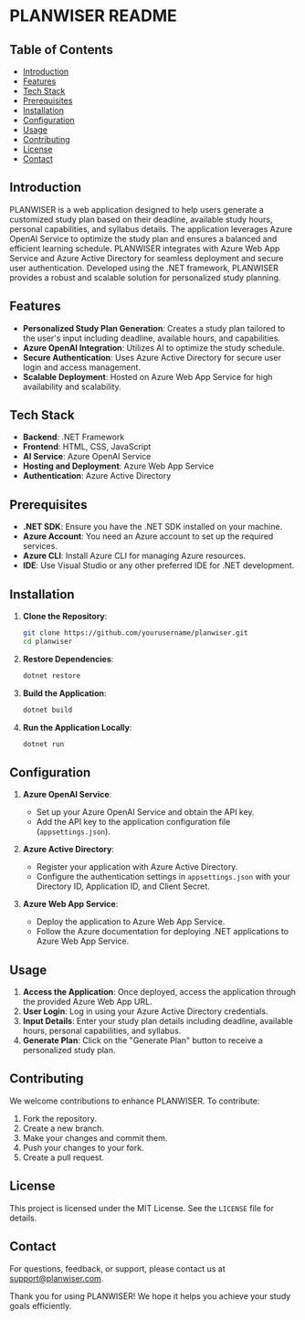 # PLANWISER README

## Table of Contents
- [Introduction](#introduction)
- [Features](#features)
- [Tech Stack](#tech-stack)
- [Prerequisites](#prerequisites)
- [Installation](#installation)
- [Configuration](#configuration)
- [Usage](#usage)
- [Contributing](#contributing)
- [License](#license)
- [Contact](#contact)

## Introduction
PLANWISER is a web application designed to help users generate a customized study plan based on their deadline, available study hours, personal capabilities, and syllabus details. The application leverages Azure OpenAI Service to optimize the study plan and ensures a balanced and efficient learning schedule. PLANWISER integrates with Azure Web App Service and Azure Active Directory for seamless deployment and secure user authentication. Developed using the .NET framework, PLANWISER provides a robust and scalable solution for personalized study planning.

## Features
- **Personalized Study Plan Generation**: Creates a study plan tailored to the user's input including deadline, available hours, and capabilities.
- **Azure OpenAI Integration**: Utilizes AI to optimize the study schedule.
- **Secure Authentication**: Uses Azure Active Directory for secure user login and access management.
- **Scalable Deployment**: Hosted on Azure Web App Service for high availability and scalability.

## Tech Stack
- **Backend**: .NET Framework
- **Frontend**: HTML, CSS, JavaScript
- **AI Service**: Azure OpenAI Service
- **Hosting and Deployment**: Azure Web App Service
- **Authentication**: Azure Active Directory

## Prerequisites
- **.NET SDK**: Ensure you have the .NET SDK installed on your machine.
- **Azure Account**: You need an Azure account to set up the required services.
- **Azure CLI**: Install Azure CLI for managing Azure resources.
- **IDE**: Use Visual Studio or any other preferred IDE for .NET development.

## Installation
1. **Clone the Repository**:
   ```sh
   git clone https://github.com/yourusername/planwiser.git
   cd planwiser
   ```

2. **Restore Dependencies**:
   ```sh
   dotnet restore
   ```

3. **Build the Application**:
   ```sh
   dotnet build
   ```

4. **Run the Application Locally**:
   ```sh
   dotnet run
   ```

## Configuration
1. **Azure OpenAI Service**: 
   - Set up your Azure OpenAI Service and obtain the API key.
   - Add the API key to the application configuration file (`appsettings.json`).

2. **Azure Active Directory**:
   - Register your application with Azure Active Directory.
   - Configure the authentication settings in `appsettings.json` with your Directory ID, Application ID, and Client Secret.

3. **Azure Web App Service**:
   - Deploy the application to Azure Web App Service.
   - Follow the Azure documentation for deploying .NET applications to Azure Web App Service.

## Usage
1. **Access the Application**: Once deployed, access the application through the provided Azure Web App URL.
2. **User Login**: Log in using your Azure Active Directory credentials.
3. **Input Details**: Enter your study plan details including deadline, available hours, personal capabilities, and syllabus.
4. **Generate Plan**: Click on the "Generate Plan" button to receive a personalized study plan.

## Contributing
We welcome contributions to enhance PLANWISER. To contribute:
1. Fork the repository.
2. Create a new branch.
3. Make your changes and commit them.
4. Push your changes to your fork.
5. Create a pull request.

## License
This project is licensed under the MIT License. See the `LICENSE` file for details.

## Contact
For questions, feedback, or support, please contact us at support@planwiser.com.

Thank you for using PLANWISER! We hope it helps you achieve your study goals efficiently.
